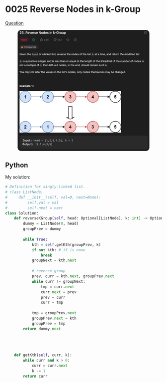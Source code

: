 # 0025 Reverse Nodes in k-Group

[Question](https://leetcode.com/problems/reverse-nodes-in-k-group/description/?envType=study-plan\&id=data-structure-ii)

<figure><img src="../.gitbook/assets/image (1) (1).png" alt=""><figcaption></figcaption></figure>







## Python

My solution:

```python
# Definition for singly-linked list.
# class ListNode:
#     def __init__(self, val=0, next=None):
#         self.val = val
#         self.next = next
class Solution:
    def reverseKGroup(self, head: Optional[ListNode], k: int) -> Optional[ListNode]:
        dummy = ListNode(0, head)
        groupPrev = dummy

        while True:
            kth = self.getKth(groupPrev, k)
            if not kth: # if is none
                break
            groupNext = kth.next

            # reverse group
            prev, curr = kth.next, groupPrev.next
            while curr != groupNext:
                tmp = curr.next
                curr.next = prev
                prev = curr
                curr = tmp
            
            tmp = groupPrev.next
            groupPrev.next = kth
            groupPrev = tmp
        return dummy.next


    

    def getKth(self, curr, k):
        while curr and k > 0:
            curr = curr.next
            k -= 1
        return curr
```
